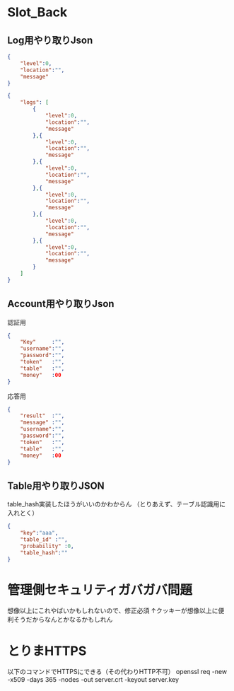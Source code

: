 # Slot_Back

## Log用やり取りJson
```json
{
    "level":0,
    "location":"",
    "message"
}

{
    "logs": [
        {
            "level":0,
            "location":"",
            "message"
        },{
            "level":0,
            "location":"",
            "message"
        },{
            "level":0,
            "location":"",
            "message"
        },{
            "level":0,
            "location":"",
            "message"
        },{
            "level":0,
            "location":"",
            "message"
        },{
            "level":0,
            "location":"",
            "message"
        }
    ]
}
```

## Account用やり取りJson
認証用
```json
{
    "Key"     :"",
    "username":"",
    "password":"",
    "token"   :"",
    "table"   :"",
    "money"   :00
}
```

応答用
```json
{
    "result"  :"",
    "message" :"",
    "username":"",
    "password":"",
    "token"   :"",
    "table"   :"",
    "money"   :00
}
```

## Table用やり取りJSON
table_hash実装したほうがいいのかわからん
（とりあえず、テーブル認識用に入れとく）
```json
{
    "key":"aaa",
	"table_id" :"",
	"probability" :0,
    "table_hash":""
}
```


# 管理側セキュリティガバガバ問題

想像以上にこれやばいかもしれないので、修正必須
↑クッキーが想像以上に便利そうだからなんとかなるかもしれん


# とりまHTTPS
以下のコマンドでHTTPSにできる（その代わりHTTP不可）
openssl req -new -x509 -days 365 -nodes -out server.crt -keyout server.key
